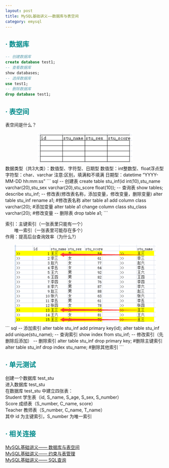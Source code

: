 ```yaml
---
layout: post
title: MySQL基础讲义——数据库与表空间
category: emysql
---
```


## **<span style="color:#008B8B;">· 数据库</span>**
``` sql
-- 创建数据库   
create database test1;   
-- 查看数据库   
show databases;   
-- 选择数据库   
use test1;   
-- 删除数据库   
drop database test1;  
```

## **<span style="color:#008B8B;">· 表空间</span>**
表空间是什么？    
<div align="center">
<img width="300" height="100" alt="图片名称" src="https://raw.githubusercontent.com/carrylaw/IMG/master/img_sql/sql13.png" />
</div>
数据类型（共3大类）：数值型、字符型、日期型    
数值型：int整数型、float浮点型    
字符型：char、varchar  注意:区别，填满和不填满    
日期型：datetime “YYYY-MM-DD hh:mm:ss”
``` sql
-- 创建表    
create table stu_inf(id int(10),stu_name varchar(20),stu_sex varchar(20),stu_score float(10));      
-- 查询表   
show tables;   
describe stu_inf;   
-- 修改表(修改表名称，添加变量，修改变量，删除变量)    
alter table stu_inf rename a1; #修改表名称   
alter table a1 add column class varchar(20); #添加变量   
alter table a1 change column class stu_class varchar(20); #修改变量   
-- 删除表    
drop table a1;
```

索引：主键索引（一张表里只能有一个）     
&emsp;&emsp;唯一索引（一张表里可能存在多个）   
作用：提高后台查询效率（为什么?）
<div align="center">
<img width="450" height="250" alt="图片名称" src="https://raw.githubusercontent.com/carrylaw/IMG/master/img_sql/sql14.png" />
</div>
``` sql
-- 添加索引   
alter table stu_inf add primary key(id);   
alter table stu_inf add unique(stu_name);   
-- 查询索引   
show index from stu_inf;   
-- 修改索引（先删除后添加）   
-- 删除索引   
alter table stu_inf drop primary key; #删除主键索引   
alter table stu_inf drop index stu_name; #删除其他索引
```

## **<span style="color:#008B8B;">· 单元测试</span>**
创建一个数据库 test_stu   
进入数据库 test_stu   
在数据库 test_stu 中建立四张表：   
Student 学生表（id, S_name, S_age, S_sex, S_number）   
Score 成绩表（S_number, C_name, score）   
Teacher 教师表（S_number, C_name, T_name）   
其中 id 为主键索引，S_number 为唯一索引

## **<span style="color:#008B8B;">· 相关连接</span>**
[MySQL基础讲义—— 数据库与表空间](https://carrylaw.github.io/emysql/2017/10/10/sql03/)   
[MySQL基础讲义—— 约束与表管理](https://carrylaw.github.io/emysql/2017/10/10/sql04/)   
[MySQL基础讲义—— SQL查询](https://carrylaw.github.io/emysql/2017/10/10/sql05/)
 
   

